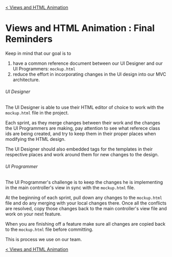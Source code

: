 [< Views and HTML Animation](develop_process_views.md)  
# Views and HTML Animation : Final Reminders

Keep in mind that our goal is to 

1. have a common reference document between our UI Designer and our UI Programmers: `mockup.html`
2. reduce the effort in incorporating changes in the UI design into our MVC architecture.


###### UI Designer
The UI Designer is able to use their HTML editor of choice to work with the `mockup.html` file in the project.  

Each sprint, as they merge changes between their work and the changes the UI Programmers are making, pay attention to see what referece class ids are being created, and try to keep them in their proper places when modifying the HTML design.

The UI Designer should also embedded tags for the templates in their respective places and work around them for new changes to the design.


###### UI Programmer
The UI Programmer's challenge is to keep the changes he is implementing in the main controller's view in sync with the `mockup.html` file.  

At the beginning of each sprint, pull down any changes to the `mockup.html` file and do any merging with your local changes there.  Once all the conflicts are resolved, copy those changes back to the main controller's view file and work on your next feature.

When you are finishing off a feature make sure all changes are copied back to the `mockup.html` file before committing.  


This is process we use on our team.



[< Views and HTML Animation](develop_process_views.md)     